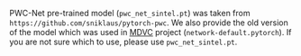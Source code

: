 PWC-Net pre-trained model (`pwc_net_sintel.pt`) was taken from `https://github.com/sniklaus/pytorch-pwc`. We also provide the old version of the model which was used in [MDVC](https://github.com/v-iashin/MDVC) project (`network-default.pytorch`). If you are not sure which to use, please use `pwc_net_sintel.pt`.
